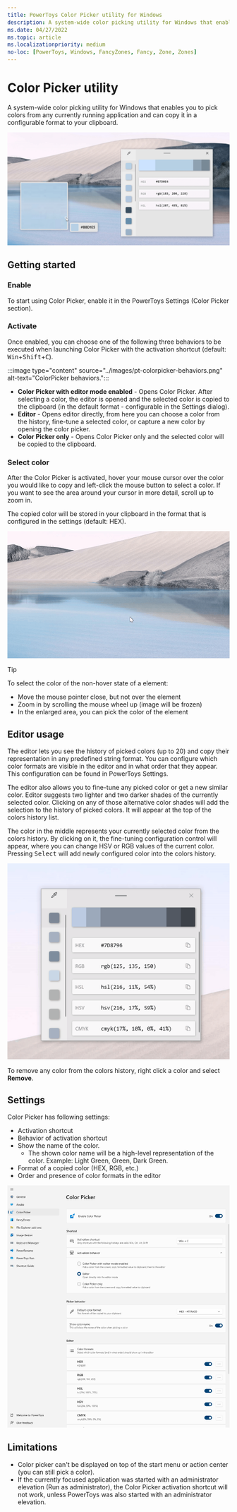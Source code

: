 ```yaml
---
title: PowerToys Color Picker utility for Windows
description: A system-wide color picking utility for Windows that enables you to pick colors from the screen and automatically copies the default value to your clipboard.
ms.date: 04/27/2022
ms.topic: article
ms.localizationpriority: medium
no-loc: [PowerToys, Windows, FancyZones, Fancy, Zone, Zones]
---
```


# Color Picker utility

A system-wide color picking utility for Windows that enables you to pick colors from any currently running application and can copy it in a configurable format to your clipboard.

![ColorPicker.](../images/pt-colorpicker-hex-editor.png)

## Getting started

### Enable

To start using Color Picker, enable it in the PowerToys Settings (Color Picker section).

### Activate

Once enabled, you can choose one of the following three behaviors to be executed when launching Color Picker with the activation shortcut (default: <kbd>Win</kbd>+<kbd>Shift</kbd>+<kbd>C</kbd>).

:::image type="content" source="../images/pt-colorpicker-behaviors.png" alt-text="ColorPicker behaviors.":::

- **Color Picker with editor mode enabled** - Opens Color Picker. After selecting a color, the editor is opened and the selected color is copied to the clipboard (in the default format - configurable in the Settings dialog).
- **Editor** - Opens editor directly, from here you can choose a color from the history, fine-tune a selected color, or capture a new color by opening the color picker.
- **Color Picker only** - Opens Color Picker only and the selected color will be copied to the clipboard.

### Select color

After the Color Picker is activated, hover your mouse cursor over the color you would like to copy and left-click the mouse button to select a color. If you want to see the area around your cursor in more detail, scroll up to zoom in.

The copied color will be stored in your clipboard in the format that is configured in the settings (default: HEX).

![Selecting a Color.](../images/pt-colorpicker.gif)

> [!TIP]
> To select the color of the non-hover state of a element:
>
> - Move the mouse pointer close, but not over the element
> - Zoom in by scrolling the mouse wheel up (image will be frozen)
> - In the enlarged area, you can pick the color of the element

## Editor usage

The editor lets you see the history of picked colors (up to 20) and copy their representation in any predefined string format. You can configure which color formats are visible in the editor and in what order that they appear. This configuration can be found in PowerToys Settings.

The editor also allows you to fine-tune any picked color or get a new similar color. Editor suggests two lighter and two darker shades of the currently selected color. Clicking on any of those alternative color shades will add the selection to the history of picked colors. It will appear at the top of the colors history list.

The color in the middle represents your currently selected color from the colors history. By clicking on it, the fine-tuning configuration control will appear, where you can change HSV or RGB values of the current color. Pressing <kbd>Select</kbd> will add newly configured color into the colors history.

![ColorPicker Editor window.](../images/pt-colorpicker-editor.gif)

To remove any color from the colors history, right click a color and select **Remove**.

## Settings

Color Picker has following settings:

- Activation shortcut
- Behavior of activation shortcut
- Show the name of the color.
   - The shown color name will be a high-level representation of the color. Example: Light Green, Green, Dark Green.
- Format of a copied color (HEX, RGB, etc.)
- Order and presence of color formats in the editor

![ColorPicker Settings screenshot.](../images/pt-colorpicker-settings.png)

## Limitations

- Color picker can't be displayed on top of the start menu or action center (you can still pick a color).
- If the currently focused application was started with an administrator elevation (Run as administrator), the Color Picker activation shortcut will not work, unless PowerToys was also started with an administrator elevation.
